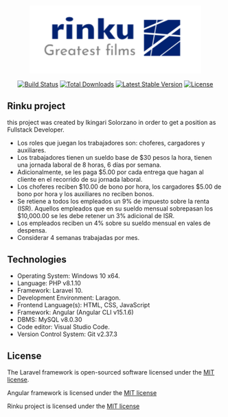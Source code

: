 <p align="center"><img src="https://raw.githubusercontent.com/IkingariSolorzano/rinku/main/rinku/src/assets/img/rinku.png" width="400"></p>

<p align="center">
<a href="https://travis-ci.org/laravel/framework"><img src="https://travis-ci.org/laravel/framework.svg" alt="Build Status"></a>
<a href="https://packagist.org/packages/laravel/framework"><img src="https://img.shields.io/packagist/dt/laravel/framework" alt="Total Downloads"></a>
<a href="https://packagist.org/packages/laravel/framework"><img src="https://img.shields.io/packagist/v/laravel/framework" alt="Latest Stable Version"></a>
<a href="https://packagist.org/packages/laravel/framework"><img src="https://img.shields.io/packagist/l/laravel/framework" alt="License"></a>
</p>

## Rinku project

this project was created by Ikingari Solorzano in order to get a position as Fullstack Developer.

- Los roles que juegan los trabajadores son: choferes, cargadores y auxiliares.
- Los trabajadores tienen un sueldo base de $30 pesos la hora, tienen una jornada laboral de 8 horas, 6 días por semana.
- Adicionalmente, se les paga $5.00 por cada entrega que hagan al cliente en el recorrido de su jornada laboral.
- Los choferes reciben $10.00 de bono por hora, los cargadores $5.00 de bono por hora y los auxiliares no reciben bonos.
- Se retiene a todos los empleados un 9% de impuesto sobre la renta (ISR). Aquellos empleados que en su sueldo mensual sobrepasan los $10,000.00 se les debe retener un 3% adicional de ISR.
- Los empleados reciben un 4% sobre su sueldo mensual en vales de despensa.
- Considerar 4 semanas trabajadas por mes.




## Technologies


- Operating System: 			Windows 10 x64.
- Language: 			PHP v8.1.10
- Framework: 				Laravel 10.
- Development Environment: 		Laragon.
- Frontend Language(s):		HTML, CSS, JavaScript
- Framework: 				Angular (Angular CLI v15.1.6)
- DBMS: 				MySQL v8.0.30
- Code editor: 				Visual Studio Code.
- Version Control System: 		Git v2.37.3

## License

The Laravel framework is open-sourced software licensed under the [MIT license](https://opensource.org/licenses/MIT).

Angular framework is licensed under the [MIT license](https://angular.io/license)

Rinku project is licensed under the [MIT license](https://opensource.org/licenses/MIT)